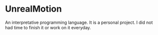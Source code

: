 # UnrealMotion
An interpretative programming language. It is a personal project. I did not had time to finish it or work on it everyday.
